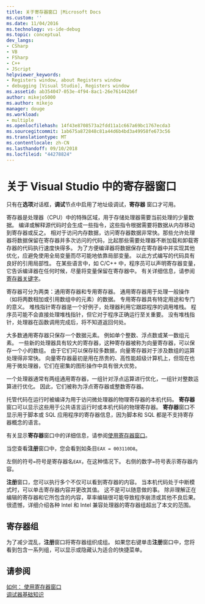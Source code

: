```yaml
---
title: 关于寄存器窗口 |Microsoft Docs
ms.custom: ''
ms.date: 11/04/2016
ms.technology: vs-ide-debug
ms.topic: conceptual
dev_langs:
- CSharp
- VB
- FSharp
- C++
- JScript
helpviewer_keywords:
- Registers window, about Registers window
- debugging [Visual Studio], Registers window
ms.assetid: ab354047-053e-4f94-8ac1-26e761442b6f
author: mikejo5000
ms.author: mikejo
manager: douge
ms.workload:
- multiple
ms.openlocfilehash: 14f43e8708573a2fdd11a1c667a69bc1767ecda3
ms.sourcegitcommit: 1ab675a872848c81a44d6b4bd3a49958fe673c56
ms.translationtype: MT
ms.contentlocale: zh-CN
ms.lasthandoff: 09/10/2018
ms.locfileid: "44278824"
---
```

# <a name="about-the-registers-window-in-visual-studio"></a>关于 Visual Studio 中的寄存器窗口
只有在**选项**对话框，**调试**节点中启用了地址级调试，**寄存器** 窗口才可用。  
  
 寄存器是处理器（CPU）中的特殊区域，用于存储处理器需要当前处理的少量数据。 编译或解释源代码时会生成一些指令，这些指令根据需要将数据从内存移动到寄存器或反之。 相对于访问内存数据，访问寄存器数据非常快。那些允许处理器将数据保留在寄存器并多次访问的代码，比起那些需要处理器不断加载和卸载寄存器的代码执行速度快得多。 为了方便编译器将数据保存在寄存器中并实现其他优化，应避免使用全局变量而尽可能地依靠局部变量。 以此方式编写的代码具有良好的引用局部性。 在某些语言中，如 C/C++ 中，程序员可以声明寄存器变量，它告诉编译器在任何时候，尽量将变量保留在寄存器中。 有关详细信息，请参阅[寄存器关键字](https://msdn.microsoft.com/library/5b66905a-2f7f-4918-bb55-5e66d4bc50f9)。  
  
 寄存器可分为两类：通用寄存器和专用寄存器。 通用寄存器用于处理一般操作（如将两数相加或引用数组中的元素）的数据。 专用寄存器具有特定用途和专门的意义。 堆栈指针寄存器是一个好例子，处理器利用它跟踪程序的调用堆栈。 程序员可能不会直接处理堆栈指针，但它对于程序正确运行至关重要。 没有堆栈指针，处理器在函数调用完成后，将不知道返回何处。  
  
 大多数通用寄存器只保存一个数据元素。 例如单个整数、浮点数或某一数组元素。 一些新的处理器具有较大的寄存器，这种寄存器被称为向量寄存器，可以保存一个小的数组。 由于它们可以保存较多数据，向量寄存器对于涉及数组的运算处理得非常快。 向量寄存器最初是用在昂贵的、高性能超级计算机上，但现在也用于微处理器，它们在密集的图形操作中具有很大优势。  
  
 一个处理器通常有两组通用寄存器，一组针对浮点运算进行优化，一组针对整数运算进行优化。 因此，它们被称为浮点寄存器或整数寄存器。  
  
 托管代码在运行时被编译为用于访问微处理器的物理寄存器的本机代码。 **寄存器**窗口可以显示这些用于公共语言运行时或本机代码的物理寄存器。 **寄存器**窗口不显示用于脚本或 SQL 应用程序的寄存器信息，因为脚本和 SQL 都是不支持寄存器概念的语言。  
  
 有关显示**寄存器**窗口中的详细信息，请参阅[使用寄存器窗口](../debugger/how-to-use-the-registers-window.md)。  
  
 当您查看**注册**窗口中，您会看到如条目`EAX = 003110D8`。  
  
 左侧的符号`=`符号是寄存器名`EAX`，在这种情况下。 右侧的数字`=`符号表示寄存器内容。  
  
 **注册**窗口，您可以执行多个不仅可以看到寄存器的内容。 当本机代码处于中断模式时，可以单击寄存器内容并更改其值。 这不是可以随意做的事。 除非理解正在编辑的寄存器和它所包含的内容，草率编辑很可能导致程序崩溃或其他不良后果。 很遗憾，详细介绍各种 Intel 和 Intel 兼容处理器的寄存器组超出了本文的范围。  
  
## <a name="register-groups"></a>寄存器组  
 为了减少混乱，**注册**窗口将寄存器组织成组。 如果您右键单击**注册**窗口中，您将看到包含一系列组，可以显示或隐藏认为适合的快捷菜单。  
  
## <a name="see-also"></a>请参阅  
 [如何： 使用寄存器窗口](../debugger/how-to-use-the-registers-window.md)   
 [调试器基础知识](../debugger/getting-started-with-the-debugger.md)